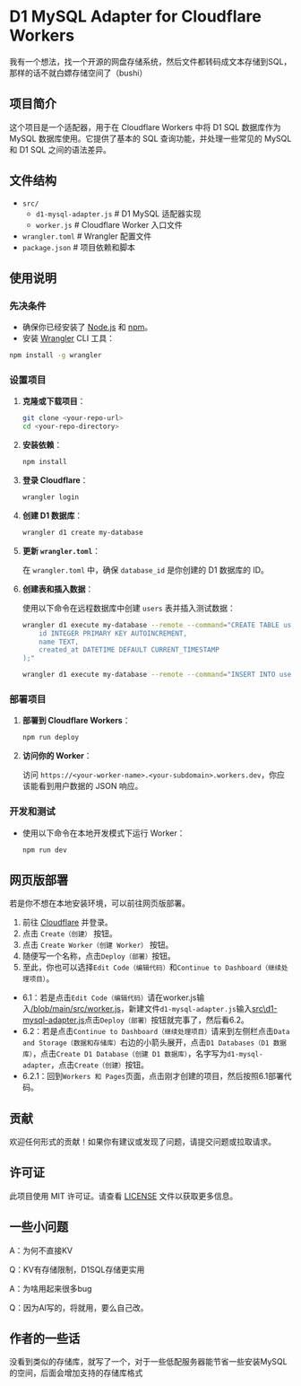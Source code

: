 # D1 MySQL Adapter for Cloudflare Workers

我有一个想法，找一个开源的网盘存储系统，然后文件都转码成文本存储到SQL，那样的话不就白嫖存储空间了（bushi）

## 项目简介

这个项目是一个适配器，用于在 Cloudflare Workers 中将 D1 SQL 数据库作为 MySQL 数据库使用。它提供了基本的 SQL 查询功能，并处理一些常见的 MySQL 和 D1 SQL 之间的语法差异。

## 文件结构

- `src/`
  - `d1-mysql-adapter.js`  # D1 MySQL 适配器实现
  - `worker.js`             # Cloudflare Worker 入口文件
- `wrangler.toml`             # Wrangler 配置文件
- `package.json`              # 项目依赖和脚本

## 使用说明

### 先决条件

- 确保你已经安装了 [Node.js](https://nodejs.org/) 和 [npm](https://www.npmjs.com/)。
- 安装 [Wrangler](https://developers.cloudflare.com/workers/wrangler/get-started) CLI 工具：
``` bash
npm install -g wrangler
```

### 设置项目

1. **克隆或下载项目**：

   ```bash
   git clone <your-repo-url>
   cd <your-repo-directory>
   ```

2. **安装依赖**：

   ```bash
   npm install
   ```

3. **登录 Cloudflare**：

   ```bash
   wrangler login
   ```

4. **创建 D1 数据库**：

   ```bash
   wrangler d1 create my-database
   ```

5. **更新 `wrangler.toml`**：

   在 `wrangler.toml` 中，确保 `database_id` 是你创建的 D1 数据库的 ID。

6. **创建表和插入数据**：

   使用以下命令在远程数据库中创建 `users` 表并插入测试数据：

   ```bash
   wrangler d1 execute my-database --remote --command="CREATE TABLE users (
       id INTEGER PRIMARY KEY AUTOINCREMENT,
       name TEXT,
       created_at DATETIME DEFAULT CURRENT_TIMESTAMP
   );"

   wrangler d1 execute my-database --remote --command="INSERT INTO users (name) VALUES ('测试用户1'), ('测试用户2');"
   ```

### 部署项目

1. **部署到 Cloudflare Workers**：

   ```bash
   npm run deploy
   ```

2. **访问你的 Worker**：

   访问 `https://<your-worker-name>.<your-subdomain>.workers.dev`，你应该能看到用户数据的 JSON 响应。

### 开发和测试

- 使用以下命令在本地开发模式下运行 Worker：

   ```bash
   npm run dev
   ```

## 网页版部署
若是你不想在本地安装环境，可以前往网页版部署。
1. 前往 [Cloudflare](https://dash.cloudflare.com/login) 并登录。
3. 点击 `Create（创建）` 按钮。
4. 点击 `Create Worker（创建 Worker）` 按钮。
5. 随便写一个名称，点击`Deploy（部署）`按钮。
6. 至此，你也可以选择`Edit Code（编辑代码）`和`Continue to Dashboard（继续处理项目）`。
- 6.1：若是点击`Edit Code（编辑代码）`请在worker.js输入[/blob/main/src/worker.js](src/worker.js)，新建文件`d1-mysql-adapter.js`输入[src\d1-mysql-adapter.js](/blob/main/src/d1-mysql-adapter.js)点击`Deploy（部署）`按钮就完事了，然后看6.2。
- 6.2：若是点击`Continue to Dashboard（继续处理项目）`请来到左侧栏点击`Data and Storage（数据和存储库）`右边的小箭头展开，点击`D1 Databases（D1 数据库）`，点击`Create D1 Database（创建 D1 数据库）`，名字写为`d1-mysql-adapter`，点击`Create（创建）`按钮。
- 6.2.1：回到`Workers 和 Pages`页面，点击刚才创建的项目，然后按照6.1部署代码。

## 贡献

欢迎任何形式的贡献！如果你有建议或发现了问题，请提交问题或拉取请求。

## 许可证

此项目使用 MIT 许可证。请查看 [LICENSE](LICENSE) 文件以获取更多信息。

## 一些小问题
A：为何不直接KV

Q：KV有存储限制，D1SQL存储更实用


A：为啥用起来很多bug

Q：因为AI写的，将就用，要么自己改。

## 作者的一些话
没看到类似的存储库，就写了一个，对于一些低配服务器能节省一些安装MySQL的空间，后面会增加支持的存储库格式
